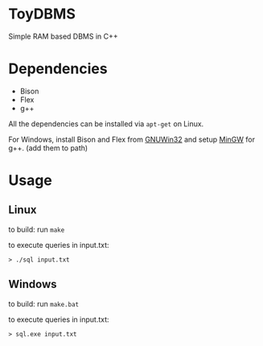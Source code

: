 # ToyDBMS
Simple RAM based DBMS in C++

# Dependencies
 - Bison
 - Flex
 - g++
 
 All the dependencies can be installed via `apt-get` on Linux.
 
 For Windows, install Bison and Flex from [GNUWin32](http://gnuwin32.sourceforge.net/packages.html) and setup [MinGW](https://sourceforge.net/projects/mingw-w64/) for g++. (add them to path)

# Usage
## Linux
to build: run `make`

to execute queries in input.txt:
```
> ./sql input.txt
```

## Windows
to build: run `make.bat`

to execute queries in input.txt:
```
> sql.exe input.txt
```
